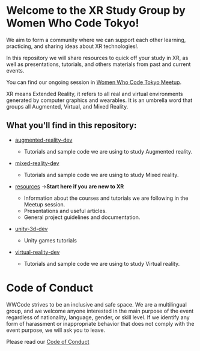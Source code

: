 # Welcome to the XR Study Group by Women Who Code Tokyo!

We aim to form a community where we can support each other learning, practicing, and sharing ideas about XR technologies!.

In this repository we will share resources to quick off your study in XR, as well as presentations, tutorials, and others materials from past and current events.

You can find our ongoing session in [Women Who Code Tokyo Meetup](https://www.meetup.com/Women-Who-Code-Tokyo). 

XR means Extended Reality, it refers to all real and virtual environments generated by computer graphics and wearables. It is an umbrella word that groups all Augmented, Virtual, and Mixed Reality.

## What you'll find in this repository:

* [augmented-reality-dev](https://github.com/MariaAmariya/XRDevelopment/tree/ft-structure/augmented-reality-dev)

    * Tutorials and sample code we are using to study Augmented reality.

* [mixed-reality-dev](https://github.com/MariaAmariya/XRDevelopment/tree/ft-structure/mixed-reality-dev)

    * Tutorials and sample code we are using to study Mixed reality.

* [resources](https://github.com/MariaAmariya/XRDevelopment/tree/ft-structure/resources) ->**Start here if you are new to XR**

    * Information about the courses and tutorials we are following in the Meetup session. 
    * Presentations and useful articles.
    * General project guidelines and documentation.

* [unity-3d-dev](https://github.com/MariaAmariya/XRDevelopment/tree/ft-structure/unity-3d-dev)
    
    * Unity games tutorials

* [virtual-reality-dev](https://github.com/MariaAmariya/XRDevelopment/tree/ft-structure/virtual-reality-dev)

    * Tutorials and sample code we are using to study Virtual reality.



# Code of Conduct

WWCode strives to be an inclusive and safe space. We are a multilingual group, and we welcome anyone interested in the main purpose of the event regardless of nationality, language, gender, or skill level.
If we identify any form of harassment or inappropriate behavior that does not comply with the event purpose, we will ask you to leave.

Please read our [Code of Conduct](https://www.womenwhocode.com/codeofconduct)

